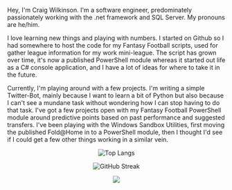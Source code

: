 Hey, I'm Craig Wilkinson. I'm a software engineer, predominately passionately working with the .net framework and SQL Server.  My pronouns are he/him.

I love learning new things and playing with numbers.  I started on Github so I had somewhere to host the code for my Fantasy Football scripts, used for gather league information for my work mini-league.  The script has grown over time, it's now a published PowerShell module whereas it started out life as a C# console application, and I have a lot of ideas for where to take it in the future.

Currently, I'm playing around with a few projects.  I'm writing a simple Twitter-Bot, mainly because I want to learn a bit of Python but also because I can't see a mundane task without wondering how I can stop having to do that task.  I've got a few projects open with my Fantasy Football PowerShell module around predictive points based on past performance and suggested transfers.  I've been playing with the Windows Sandbox Utilities, first moving the published Fold@Home in to a PowerShell module, then I thought I'd see if I could get a few other things working in a similar vein.

<div align="center">

![Top Langs](https://github-readme-stats.vercel.app/api/top-langs/?username=c-wilkinson)

![GitHub Streak](https://github-readme-streak-stats.herokuapp.com/?user=c-wilkinson&theme=dark&hide_border=true)

<a href="https://twitter.com/SQLCadavre" target="blank"><img align="center" src="https://img.shields.io/twitter/follow/SQLCadavre.svg?style=social"/></a>
</div>
